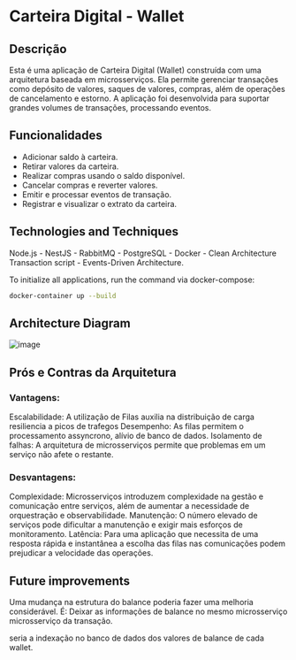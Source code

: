 # Carteira Digital - Wallet

## Descrição
Esta é uma aplicação de Carteira Digital (Wallet) construída com uma arquitetura baseada em microsserviços. Ela permite gerenciar transações como depósito de valores, saques de valores, compras, além de operações de cancelamento e estorno. A aplicação foi desenvolvida para suportar grandes volumes de transações, processando eventos.

## Funcionalidades
- Adicionar saldo à carteira.
- Retirar valores da carteira.
- Realizar compras usando o saldo disponível.
- Cancelar compras e reverter valores.
- Emitir e processar eventos de transação.
- Registrar e visualizar o extrato da carteira.

## Technologies and Techniques
Node.js - NestJS - RabbitMQ - PostgreSQL - Docker - Clean Architecture
Transaction script - Events-Driven Architecture.

To initialize all applications, run the command via docker-compose:

```bash
docker-container up --build
```

## Architecture Diagram

![image](https://github.com/user-attachments/assets/c41cdc68-ab87-4510-b0e7-fbbe1dc54105)

## Prós e Contras da Arquitetura
### Vantagens:
Escalabilidade: A utilização de Filas auxilia na distribuição de carga resiliencia a picos de trafegos
Desempenho: As filas permitem o processamento assyncrono, alívio de banco de dados.
Isolamento de falhas: A arquitetura de microsserviços permite que problemas em um serviço não afete o restante.

### Desvantagens: 
Complexidade: Microsserviços introduzem complexidade na gestão e comunicação entre serviços, além de aumentar a necessidade de orquestração e observabilidade.
Manutenção: O número elevado de serviços pode dificultar a manutenção e exigir mais esforços de monitoramento.
Latência: Para uma aplicação que necessita de uma resposta rápida e instantânea a escolha das filas nas comunicações podem prejudicar a velocidade das operações.


## Future improvements
Uma mudança na estrutura do balance poderia fazer uma melhoria considerável. É: Deixar as informações de balance no mesmo microsserviço microsserviço da transação.

seria a indexação no banco de dados dos valores de balance de cada wallet.

